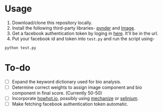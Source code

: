 # Usage
1. Download/clone this repository locally.
2. Install the following third-party libraries- <a href="https://github.com/charliewolf/pynder">pynder</a> and <a href="http://effbot.org/imagingbook/image.htm">Image</a>.
3. Get a facebook authentication token by loging in <a href="https://www.facebook.com/dialog/oauth?client_id=464891386855067&redirect_uri=https://www.facebook.com/connect/login_success.html&scope=basic_info,email,public_profile,user_about_me,user_activities,user_birthday,user_education_history,user_friends,user_interests,user_likes,user_location,user_photos,user_relationship_details&response_type=token">here</a>. It'll be in the url.
4. Put your facebook id and token into `test.py` and run the script using-
```
python test.py
```

# To-do
* [ ] Expand the keyword dictionary used for bio analysis.
* [ ] Determine correct weights to assign image component and bio component in final score. (Currently 50-50)
* [ ] Incorporate <a href="https://howhot.io/">howhot.io</a>, possibly using <a href="https://pypi.python.org/pypi/mechanize/">mechanize</a> or <a href="https://pypi.python.org/pypi/selenium">selinium</a>.
* [ ] Make fetching facebook authentication token automatic.
